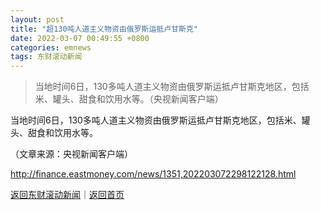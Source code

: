 ```yaml
---
layout: post
title: "超130吨人道主义物资由俄罗斯运抵卢甘斯克"
date: 2022-03-07 00:49:55 +0800
categories: emnews
tags: 东财滚动新闻
---
```

> 当地时间6日，130多吨人道主义物资由俄罗斯运抵卢甘斯克地区，包括米、罐头、甜食和饮用水等。（央视新闻客户端）

<p>当地时间6日，130多吨人道主义物资由俄罗斯运抵卢甘斯克地区，包括米、罐头、甜食和饮用水等。</p><p class="em_media">（文章来源：央视新闻客户端）</p>

<http://finance.eastmoney.com/news/1351,202203072298122128.html>

[返回东财滚动新闻](//finews.withounder.com/emnews/)｜[返回首页](//finews.withounder.com/)